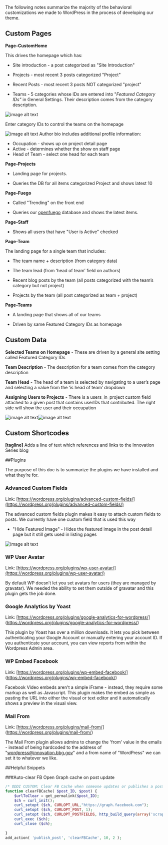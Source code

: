 The following notes summarize the majority of the behavioral customizations we made to WordPress in the process of developing our theme.

## Custom Pages

**Page-CustomHome**

This drives the homepage which has:

* Site introduction - a post categorized as "Site Introduction"

* Projects - most recent 3 posts categorized "Project"

* Recent Posts - most recent 3 posts NOT categorized  "project"

* Teams - 5 categories whose IDs are entered into "*Featured Category IDs"* in General Settings.  Their description comes from the category description.

![image alt text](documentation/img/teams.png)

Enter category IDs to control the teams on the homepage

![image alt text](documentation/img/usermeta.png)
Author bio includes additional profile information:
*   Occupation - shows up on project detail page
*   Active - determines whether the show on staff page
*   Head of Team - select one head for each team



**Page-Projects**

* Landing page for projects.

* Queries the DB for all items categorized Project and shows latest 10

**Page-Fuego**

* Called "Trending" on the front end

* Queries our [openfuego](https://github.com/niemanlab/openfuego) database and shows the latest items.

**Page-Staff**

* Shows all users that have "User is Active" checked

**Page-Team**

The landing page for a single team that includes:

* The team name + description (from category data)

* The team lead (from ‘head of team’ field on authors)

* Recent blog posts by the team (all posts categorized with the team’s category but not project)

* Projects by the team (all post categorized as team + project)

**Page-Teams**

* A landing page that shows all of our teams

* Driven by same Featured Category IDs as homepage

## Custom Data

**Selected Teams on Homepage** - These are driven by a general site setting called Featured Category IDs

**Team Description** - The description for a team comes from the category description

**Team Head** - The head of a team is selected by navigating to a user’s page and selecting a value from the ‘is head of team’ dropdown

**Assigning Users to Projects** - There is a users_in_project custom field attached to a given post that contains userIDs that contributed.  The right side will show the user and their occupation

![image alt text](documentation/img/image_0.png)![image alt text](documentation/img/image_1.png)

## Custom Shortcodes

**[tagline]** Adds a line of text which references and links to the Innovation Series blog

##Plugins

The purpose of this doc is to summarize the plugins we have installed and what they’re for.

### Advanced Custom Fields

Link: [https://wordpress.org/plugins/advanced-custom-fields/](https://wordpress.org/plugins/advanced-custom-fields/)

The advanced custom fields plugin makes it easy to attach custom fields to posts.  We currently have one custom field that is used this way

* "Hide Featured Image" - Hides the featured image in the post detail page but it still gets used in listing pages

![image alt text](documentation/img/image_2.png)

### WP User Avatar

Link: [https://wordpress.org/plugins/wp-user-avatar/](https://wordpress.org/plugins/wp-user-avatar/)

By default WP doesn’t let you set avatars for users (they are managed by gravatar).  We needed the ability to set them outside of gravatar and this plugin gets the job done.

### Google Analytics by Yoast

Link: [https://wordpress.org/plugins/google-analytics-for-wordpress/] (https://wordpress.org/plugins/google-analytics-for-wordpress/)

This plugin by Yoast has over a million downloads. It lets you pick between authenticating your Google Account or manually entering your account ID.  If you authenticate your account, you can view reports from within the Wordpress Admin area.

### WP Embed Facebook

Link: [https://wordpress.org/plugins/wp-embed-facebook/] (https://wordpress.org/plugins/wp-embed-facebook/)

Facebook Video embeds aren't a simple iFrame - instead, they require some markup as well as Javascript.  This plugin makes the embed as simple as pasting the URL into either the visual or text editor and it automatically shows a preview in the visual view.

### Mail From

Link: [https://wordpress.org/plugins/mail-from/] (https://wordpress.org/plugins/mail-from/)

The Mail From plugin allows admins to change the 'from' value in the emails - instead of being hardcoded to the address of "wordpress@innovation.bbg.gov" and a from name of "WordPress" we can set it to whatever we like.


##Helpful Snippets

###Auto-clear FB Open Graph cache on post update
```php
/* ODDI CUSTOM: Clear FB Cache when someone updates or publishes a post */
function clearFBCache( $post_ID, $post) {
	$urlToClear = get_permalink($post_ID);
	$ch = curl_init();
	curl_setopt ($ch, CURLOPT_URL,"https://graph.facebook.com");
	curl_setopt ($ch, CURLOPT_POST, 1);
	curl_setopt ($ch, CURLOPT_POSTFIELDS, http_build_query(array('scrape' => 'true','id' => $urlToClear)));
	curl_exec ($ch);
	curl_close ($ch);
	
}
add_action( 'publish_post', 'clearFBCache', 10, 2 );
```
